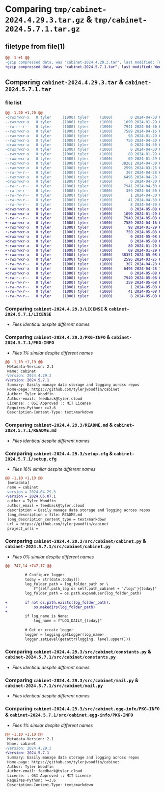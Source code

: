 # Comparing `tmp/cabinet-2024.4.29.3.tar.gz` & `tmp/cabinet-2024.5.7.1.tar.gz`

## filetype from file(1)

```diff
@@ -1 +1 @@
-gzip compressed data, was "cabinet-2024.4.29.3.tar", last modified: Tue Apr 30 05:33:15 2024, max compression
+gzip compressed data, was "cabinet-2024.5.7.1.tar", last modified: Wed May  8 04:43:54 2024, max compression
```

## Comparing `cabinet-2024.4.29.3.tar` & `cabinet-2024.5.7.1.tar`

### file list

```diff
@@ -1,20 +1,20 @@
-drwxrwxr-x   0 tyler     (1000) tyler     (1000)        0 2024-04-30 05:33:15.370165 cabinet-2024.4.29.3/
--rwxrwxr-x   0 tyler     (1000) tyler     (1000)     1090 2024-01-29 08:09:41.000000 cabinet-2024.4.29.3/LICENSE
--rw-r--r--   0 tyler     (1000) tyler     (1000)     7941 2024-04-30 05:33:15.370165 cabinet-2024.4.29.3/PKG-INFO
--rwxrwxr-x   0 tyler     (1000) tyler     (1000)     7589 2024-04-16 03:19:05.000000 cabinet-2024.4.29.3/README.md
--rwxrwxr-x   0 tyler     (1000) tyler     (1000)       98 2024-01-29 08:09:41.000000 cabinet-2024.4.29.3/pyproject.toml
--rwxrwxr-x   0 tyler     (1000) tyler     (1000)      750 2024-04-30 05:33:15.370165 cabinet-2024.4.29.3/setup.cfg
-drwxrwxr-x   0 tyler     (1000) tyler     (1000)        0 2024-04-30 05:33:15.370165 cabinet-2024.4.29.3/src/
-drwxrwxr-x   0 tyler     (1000) tyler     (1000)        0 2024-04-30 05:33:15.370165 cabinet-2024.4.29.3/src/cabinet/
--rwxrwxr-x   0 tyler     (1000) tyler     (1000)       80 2024-01-29 08:09:41.000000 cabinet-2024.4.29.3/src/cabinet/__init__.py
--rwxrwxr-x   0 tyler     (1000) tyler     (1000)       69 2024-01-29 08:09:41.000000 cabinet-2024.4.29.3/src/cabinet/__main__.py
--rwxrwxr-x   0 tyler     (1000) tyler     (1000)    38261 2024-04-30 05:32:50.000000 cabinet-2024.4.29.3/src/cabinet/cabinet.py
--rwxrwxr-x   0 tyler     (1000) tyler     (1000)     2596 2024-03-25 04:02:52.000000 cabinet-2024.4.29.3/src/cabinet/constants.py
--rw-rw-r--   0 tyler     (1000) tyler     (1000)      307 2024-04-28 06:57:49.000000 cabinet-2024.4.29.3/src/cabinet/helpers.py
--rwxrwxr-x   0 tyler     (1000) tyler     (1000)     6496 2024-04-28 18:04:20.000000 cabinet-2024.4.29.3/src/cabinet/mail.py
-drwxrwxr-x   0 tyler     (1000) tyler     (1000)        0 2024-04-30 05:33:15.370165 cabinet-2024.4.29.3/src/cabinet.egg-info/
--rw-r--r--   0 tyler     (1000) tyler     (1000)     7941 2024-04-30 05:33:15.000000 cabinet-2024.4.29.3/src/cabinet.egg-info/PKG-INFO
--rw-rw-r--   0 tyler     (1000) tyler     (1000)      359 2024-04-30 05:33:15.000000 cabinet-2024.4.29.3/src/cabinet.egg-info/SOURCES.txt
--rw-rw-r--   0 tyler     (1000) tyler     (1000)        1 2024-04-30 05:33:15.000000 cabinet-2024.4.29.3/src/cabinet.egg-info/dependency_links.txt
--rw-rw-r--   0 tyler     (1000) tyler     (1000)       41 2024-04-30 05:33:15.000000 cabinet-2024.4.29.3/src/cabinet.egg-info/entry_points.txt
--rw-rw-r--   0 tyler     (1000) tyler     (1000)        8 2024-04-30 05:33:15.000000 cabinet-2024.4.29.3/src/cabinet.egg-info/top_level.txt
+drwxrwxr-x   0 tyler     (1000) tyler     (1000)        0 2024-05-08 04:43:54.702364 cabinet-2024.5.7.1/
+-rwxrwxr-x   0 tyler     (1000) tyler     (1000)     1090 2024-01-29 08:09:41.000000 cabinet-2024.5.7.1/LICENSE
+-rw-r--r--   0 tyler     (1000) tyler     (1000)     7940 2024-05-08 04:43:54.702364 cabinet-2024.5.7.1/PKG-INFO
+-rwxrwxr-x   0 tyler     (1000) tyler     (1000)     7589 2024-04-16 03:19:05.000000 cabinet-2024.5.7.1/README.md
+-rwxrwxr-x   0 tyler     (1000) tyler     (1000)       98 2024-01-29 08:09:41.000000 cabinet-2024.5.7.1/pyproject.toml
+-rwxrwxr-x   0 tyler     (1000) tyler     (1000)      750 2024-05-08 04:43:54.702364 cabinet-2024.5.7.1/setup.cfg
+drwxrwxr-x   0 tyler     (1000) tyler     (1000)        0 2024-05-08 04:43:54.698364 cabinet-2024.5.7.1/src/
+drwxrwxr-x   0 tyler     (1000) tyler     (1000)        0 2024-05-08 04:43:54.698364 cabinet-2024.5.7.1/src/cabinet/
+-rwxrwxr-x   0 tyler     (1000) tyler     (1000)       80 2024-01-29 08:09:41.000000 cabinet-2024.5.7.1/src/cabinet/__init__.py
+-rwxrwxr-x   0 tyler     (1000) tyler     (1000)       69 2024-01-29 08:09:41.000000 cabinet-2024.5.7.1/src/cabinet/__main__.py
+-rwxrwxr-x   0 tyler     (1000) tyler     (1000)    38351 2024-05-08 04:41:54.000000 cabinet-2024.5.7.1/src/cabinet/cabinet.py
+-rwxrwxr-x   0 tyler     (1000) tyler     (1000)     2596 2024-03-25 04:02:52.000000 cabinet-2024.5.7.1/src/cabinet/constants.py
+-rw-rw-r--   0 tyler     (1000) tyler     (1000)      307 2024-04-28 06:57:49.000000 cabinet-2024.5.7.1/src/cabinet/helpers.py
+-rwxrwxr-x   0 tyler     (1000) tyler     (1000)     6496 2024-04-28 18:04:20.000000 cabinet-2024.5.7.1/src/cabinet/mail.py
+drwxrwxr-x   0 tyler     (1000) tyler     (1000)        0 2024-05-08 04:43:54.702364 cabinet-2024.5.7.1/src/cabinet.egg-info/
+-rw-r--r--   0 tyler     (1000) tyler     (1000)     7940 2024-05-08 04:43:54.000000 cabinet-2024.5.7.1/src/cabinet.egg-info/PKG-INFO
+-rw-rw-r--   0 tyler     (1000) tyler     (1000)      359 2024-05-08 04:43:54.000000 cabinet-2024.5.7.1/src/cabinet.egg-info/SOURCES.txt
+-rw-rw-r--   0 tyler     (1000) tyler     (1000)        1 2024-05-08 04:43:54.000000 cabinet-2024.5.7.1/src/cabinet.egg-info/dependency_links.txt
+-rw-rw-r--   0 tyler     (1000) tyler     (1000)       41 2024-05-08 04:43:54.000000 cabinet-2024.5.7.1/src/cabinet.egg-info/entry_points.txt
+-rw-rw-r--   0 tyler     (1000) tyler     (1000)        8 2024-05-08 04:43:54.000000 cabinet-2024.5.7.1/src/cabinet.egg-info/top_level.txt
```

### Comparing `cabinet-2024.4.29.3/LICENSE` & `cabinet-2024.5.7.1/LICENSE`

 * *Files identical despite different names*

### Comparing `cabinet-2024.4.29.3/PKG-INFO` & `cabinet-2024.5.7.1/PKG-INFO`

 * *Files 1% similar despite different names*

```diff
@@ -1,10 +1,10 @@
 Metadata-Version: 2.1
 Name: cabinet
-Version: 2024.4.29.3
+Version: 2024.5.7.1
 Summary: Easily manage data storage and logging across repos
 Home-page: https://github.com/tylerjwoodfin/cabinet
 Author: Tyler Woodfin
 Author-email: feedback@tyler.cloud
 License: : OSI Approved :: MIT License
 Requires-Python: >=3.6
 Description-Content-Type: text/markdown
```

### Comparing `cabinet-2024.4.29.3/README.md` & `cabinet-2024.5.7.1/README.md`

 * *Files identical despite different names*

### Comparing `cabinet-2024.4.29.3/setup.cfg` & `cabinet-2024.5.7.1/setup.cfg`

 * *Files 16% similar despite different names*

```diff
@@ -1,10 +1,10 @@
 [metadata]
 name = cabinet
-version = 2024.04.29.3
+version = 2024.05.07.1
 author = Tyler Woodfin
 author_email = feedback@tyler.cloud
 description = Easily manage data storage and logging across repos
 long_description = file: README.md
 long_description_content_type = text/markdown
 url = https://github.com/tylerjwoodfin/cabinet
 project_urls =
```

### Comparing `cabinet-2024.4.29.3/src/cabinet/cabinet.py` & `cabinet-2024.5.7.1/src/cabinet/cabinet.py`

 * *Files 0% similar despite different names*

```diff
@@ -747,14 +747,17 @@
 
         # Configure logger
         today = str(date.today())
         log_folder_path = log_folder_path or \
             f"{self.path_log or self.path_cabinet + '/log/'}{today}"
         log_folder_path = os.path.expanduser(log_folder_path)
 
+        if not os.path.exists(log_folder_path):
+            os.makedirs(log_folder_path)
+
         if log_name is None:
             log_name = f"LOG_DAILY_{today}"
 
         # Get or create logger
         logger = logging.getLogger(log_name)
         logger.setLevel(getattr(logging, level.upper()))
```

### Comparing `cabinet-2024.4.29.3/src/cabinet/constants.py` & `cabinet-2024.5.7.1/src/cabinet/constants.py`

 * *Files identical despite different names*

### Comparing `cabinet-2024.4.29.3/src/cabinet/mail.py` & `cabinet-2024.5.7.1/src/cabinet/mail.py`

 * *Files identical despite different names*

### Comparing `cabinet-2024.4.29.3/src/cabinet.egg-info/PKG-INFO` & `cabinet-2024.5.7.1/src/cabinet.egg-info/PKG-INFO`

 * *Files 1% similar despite different names*

```diff
@@ -1,10 +1,10 @@
 Metadata-Version: 2.1
 Name: cabinet
-Version: 2024.4.29.3
+Version: 2024.5.7.1
 Summary: Easily manage data storage and logging across repos
 Home-page: https://github.com/tylerjwoodfin/cabinet
 Author: Tyler Woodfin
 Author-email: feedback@tyler.cloud
 License: : OSI Approved :: MIT License
 Requires-Python: >=3.6
 Description-Content-Type: text/markdown
```


